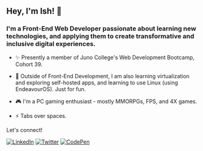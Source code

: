## Hey, I'm Ish! 👋

### I'm a Front-End Web Developer passionate about learning new technologies, and applying them to create transformative and inclusive digital experiences.

- ✨ Presently a member of Juno College's Web Development Bootcamp, Cohort 39. 

- 🌱 Outside of Front-End Development, I am also learning virtualization and exploring self-hosted apps, and learning to use Linux (using EndeavourOS). Just for fun.

- 🎮 I'm a PC gaming enthusiast - mostly MMORPGs, FPS, and 4X games. 

- ⚡ Tabs over spaces.


Let's connect! 


[![LinkedIn](https://img.shields.io/badge/linkedin-%230077B5.svg?style=for-the-badge&logo=linkedin&logoColor=white)](https://www.linkedin.com/in/ishween-sehmbhi/)
[![Twitter](https://img.shields.io/badge/Twitter-1DA1F2?style=for-the-badge&logo=twitter&logoColor=white)](https://twitter.com/ishmadethis)
[![CodePen](https://img.shields.io/badge/CodePen-white?style=for-the-badge&logo=codepen&logoColor=black)](https://codepen.io/ishmadethis)

